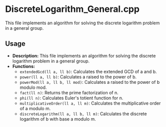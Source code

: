 # DiscreteLogarithm_General.cpp

This file implements an algorithm for solving the discrete logarithm problem in a general group.

## Usage

*   **Description:** This file implements an algorithm for solving the discrete logarithm problem in a general group.
*   **Functions:**
    *   `extendedGcd(ll a, ll b)`: Calculates the extended GCD of a and b.
    *   `power(ll a, ll b)`: Calculates a raised to the power of b.
    *   `powerMod(ll a, ll b, ll mod)`: Calculates a raised to the power of b modulo mod.
    *   `fact(ll n)`: Returns the prime factorization of n.
    *   `phi(ll n)`: Calculates Euler's totient function for n.
    *   `multiplicativeOrder(ll a, ll m)`: Calculates the multiplicative order of a modulo m.
    *   `discreteLogarithm(ll a, ll b, ll m)`: Calculates the discrete logarithm of b with base a modulo m.